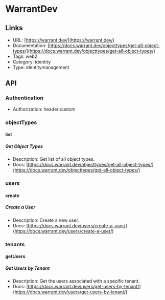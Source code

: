 # WarrantDev

## Links

* URL: [https://warrant.dev/](https://warrant.dev/)
* Documentation: [https://docs.warrant.dev/objecttypes/get-all-object-types/](https://docs.warrant.dev/objecttypes/get-all-object-types/)
* Tags: web2
* Category: identity
* Type: identitymanagement

## API

### Authentication

* Authorization: header:custom

### objectTypes

#### list

##### Get Object Types

* Description: Get list of all object types.
* Docs: [https://docs.warrant.dev/objecttypes/get-all-object-types/](https://docs.warrant.dev/objecttypes/get-all-object-types/)

### users

#### create

##### Create a User

* Description: Create a new user.
* Docs: [https://docs.warrant.dev/users/create-a-user/](https://docs.warrant.dev/users/create-a-user/)

### tenants

#### getUsers

##### Get Users by Tenant

* Description: Get the users associated with a specific tenant.
* Docs: [https://docs.warrant.dev/users/get-users-by-tenant/](https://docs.warrant.dev/users/get-users-by-tenant/)
